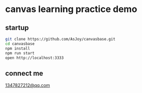 # canvas learning practice demo

## startup
```bash
git clone https://github.com/AsJoy/canvasbase.git
cd canvasbase
npm install
npm run start
open http://localhost:3333
```

## connect me
  1347827212@qq.com
